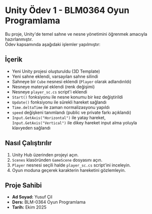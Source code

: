 # Unity Ödev 1 - BLM0364 Oyun Programlama

Bu proje, Unity'de temel sahne ve nesne yönetimini öğrenmek amacıyla hazırlanmıştır.  
Ödev kapsamında aşağıdaki işlemler yapılmıştır:

## İçerik
- Yeni Unity projesi oluşturuldu (3D Template)
- Yeni sahne eklendi, varsayılan sahne silindi
- Sahneye bir `Cube` nesnesi eklendi (`Player` olarak adlandırıldı)
- Nesneye materyal eklendi (renk değişimi)
- Nesneye `player_sc.cs` script'i eklendi
- `Start()` fonksiyonu ile nesne konumu bir kez değiştirildi
- `Update()` fonksiyonu ile sürekli hareket sağlandı
- `Time.deltaTime` ile zaman normalizasyonu yapıldı
- `speed` değişkeni tanımlandı (public ve private farkı açıklandı)
- `Input.GetAxis("Horizontal")` ile yatay hareket, `Input.GetAxis("Vertical")` ile dikey hareket input alma yoluyla klavyeden sağlandı 

## Nasıl Çalıştırılır
1. Unity Hub üzerinden projeyi açın.
2. `Scenes` klasöründen `GameScene` dosyasını açın.
3. `Player` nesnesi seçili halde `player_sc.cs` script'ini inceleyin.
4. Oyun moduna geçerek karakterin hareketini gözlemleyin.

## Proje Sahibi
- **Ad Soyad:** Yusuf Çil
- **Ders:** BLM-0364 Oyun Programlama
- **Tarih:** Ekim 2025
